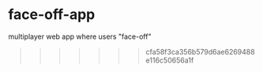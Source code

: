 # face-off-app
multiplayer web app where users "face-off"
>>>>>>> cfa58f3ca356b579d6ae6269488e116c50656a1f
